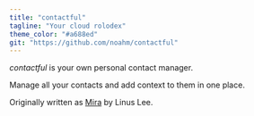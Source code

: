```yaml
---
title: "contactful"
tagline: "Your cloud rolodex"
theme_color: "#a688ed"
git: "https://github.com/noahm/contactful"
---
```


*contactful* is your own personal contact manager. 

Manage all your contacts and add context to them in one place. 

Originally written as [Mira](https://github.com/thesephist/mira) by Linus Lee. 